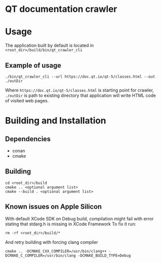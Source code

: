 # QT documentation crawler

# Usage
The application built by default is located in `<root_dir>/build/bin/qt_crawler_cli`

## Example of usage
```
./bin/qt_crawler_cli --url https://doc.qt.io/qt-5/classes.html --out ./outDir
```
Where `https://doc.qt.io/qt-5/classes.html` is starting point for crawler, `./outDir` is path to existing directory that application will write HTML code of visited web pages.

# Building and Installation
## Dependencies
* conan
* cmake

## Building
```
cd <root_dir>/build
cmake .. <optional argument list>
cmake --build . <optional argument list> 
```
## Known issues on Apple Silicon
With default XCode SDK on Debug build, compilation might fail with error stating that stdarg.h is missing in XCode Framework
To fix it run:
```
rm -rf <root_dir>/build/*
```
And retry building with forcing clang compiler
```
cmake .. -DCMAKE_CXX_COMPILER=/usr/bin/clang++ -DCMAKE_C_COMPILER=/usr/bin/clang -DCMAKE_BUILD_TYPE=Debug
```